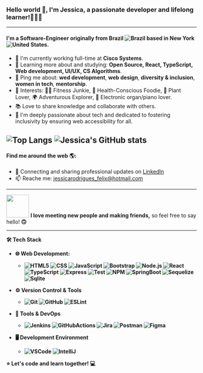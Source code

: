 ### Hello world 👋, I'm Jessica, a passionate developer and lifelong learner!👩🏻‍💻
---
#### I'm a Software-Engineer originally from Brazil ![Brazil](https://raw.githubusercontent.com/stevenrskelton/flag-icon/master/png/16/country-4x3/br.png "Brazil") based in New York ![United States](https://raw.githubusercontent.com/stevenrskelton/flag-icon/master/png/16/country-4x3/us.png "United States").

- 🏢 I'm currently working full-time at **Cisco Systems**.
- 🌱 Learning more about and studying: **Open Source, React, TypeScript, Web development, UI/UX, CS Algorithms**.
- 💬 Ping me about: **wed development**, **web design**, **diversity & inclusion**, **women in tech**, **mentorship**.
- 💜 Interests: 🏋️‍♀️ Fitness Junkie, 🥗 Health-Conscious Foodie, 🌿 Plant Lover, 🌍 Adventurous Explorer, 🎹 Electronic organ/piano lover.
- 📚 Love to share knowledge and collaborate with others.
- 🤝 I'm deeply passionate about tech and dedicated to fostering inclusivity by ensuring web accessibility for all.

 ![Top Langs](https://github-readme-stats.vercel.app/api/top-langs/?username=JessicaRodriguesFelix&layout=compact)
 ![Jessica's GitHub stats](https://github-readme-stats.vercel.app/api?username=JessicaRodriguesFelix&show_icons=true&bg_color=00000000)
---
#### Find me around the web 🌎:
- 💼 Connecting and sharing professional updates on <a href="https://www.linkedin.com/in/jessica-rodrigues-dlouhy/">LinkedIn</a>
- 📫 Reache me: jessicarodrigues_felix@hotmail.com 
---
<img src="https://media.giphy.com/media/LnQjpWaON8nhr21vNW/giphy.gif" width="60"> <b>I love meeting new people and making friends,</b> so feel free to say hello!<b> 🙃

---
🛠  Tech Stack
- 🌐 Web Development:
   - ![HTML5](https://img.shields.io/badge/HTML5-E34F26?style=for-the-badge&logo=html5&logoColor=white)
  ![CSS](https://img.shields.io/badge/CSS3-1572B6?style=for-the-badge&logo=css3&logoColor=white)
  ![JavaScript](https://img.shields.io/badge/JavaScript-323330?style=for-the-badge&logo=javascript&logoColor=F7DF1E)
  ![Bootstrap](https://img.shields.io/badge/Bootstrap-563D7C?style=for-the-badge&logo=bootstrap&logoColor=white)
  ![Node.js](https://img.shields.io/badge/Node%20js-339933?style=for-the-badge&logo=nodedotjs&logoColor=white)
  ![React](https://img.shields.io/badge/React-20232A?style=for-the-badge&logo=react&logoColor=61DAFB)
  ![TypeScript](https://img.shields.io/badge/TypeScript-007ACC?style=for-the-badge&logo=typescript&logoColor=white)
  ![Express](https://img.shields.io/badge/Express%20js-000000?style=for-the-badge&logo=express&logoColor=white)
  ![Test](https://img.shields.io/badge/Jest-323330?style=for-the-badge&logo=Jest&logoColor=white)
  ![NPM](https://img.shields.io/badge/npm-CB3837?style=for-the-badge&logo=npm&logoColor=white)
  ![SpringBoot](https://img.shields.io/badge/Spring_Boot-F2F4F9?style=for-the-badge&logo=spring-boot)
  ![Sequelize](https://img.shields.io/badge/Sequelize-52B0E7?style=for-the-badge&logo=Sequelize&logoColor=white)
  ![Sqlite](https://img.shields.io/badge/SQLite-07405E?style=for-the-badge&logo=sqlite&logoColor=white)
- ⚙️ Version Control & Tools
  - ![Git](https://img.shields.io/badge/GIT-E44C30?style=for-the-badge&logo=git&logoColor=white)
  ![GitHub](https://img.shields.io/badge/GitHub-100000?style=for-the-badge&logo=github&logoColor=white)
  ![ESLint](https://img.shields.io/badge/eslint-3A33D1?style=for-the-badge&logo=eslint&logoColor=white)
- 🔧 Tools & DevOps
  - ![Jenkins](https://img.shields.io/badge/Jenkins-D24939?style=for-the-badge&logo=Jenkins&logoColor=white)
  ![GitHubActions](https://img.shields.io/badge/Github%20Actions-282a2e?style=for-the-badge&logo=githubactions&logoColor=367cfe)
  ![Jira](https://img.shields.io/badge/Jira-0052CC?style=for-the-badge&logo=Jira&logoColor=white)
  ![Postman](https://img.shields.io/badge/Postman-FF6C37?style=for-the-badge&logo=Postman&logoColor=white)
  ![Figma](https://img.shields.io/badge/Figma-F24E1E?style=for-the-badge&logo=figma&logoColor=white)

- 🖥 Development Environment
   - ![VSCode](https://img.shields.io/badge/VSCode-0078D4?style=for-the-badge&logo=visual%20studio%20code&logoColor=white)
  ![IntelliJ](https://img.shields.io/badge/IntelliJ_IDEA-000000.svg?style=for-the-badge&logo=intellij-idea&logoColor=white)

⭐️ Let's code and learn together! 💻
